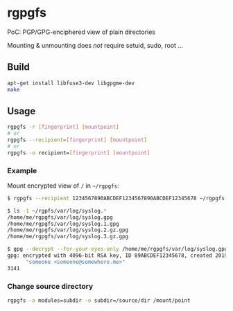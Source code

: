 # rgpgfs

PoC: PGP/GPG-enciphered view of plain directories

Mounting & unmounting does *not* require setuid, sudo, root ...

## Build

```sh
apt-get install libfuse3-dev libgpgme-dev
make
```

## Usage

```sh
rgpgfs -r [fingerprint] [mountpoint]
# or
rgpgfs --recipient=[fingerprint] [mountpoint]
# or
rgpgfs -o recipient=[fingerprint] [mountpoint]
```

### Example

Mount encrypted view of `/` in `~/rgpgfs`:

```sh
$ rgpgfs --recipient 1234567890ABCDEF1234567890ABCDEF12345678 ~/rgpgfs

$ ls -1 ~/rgpfs/var/log/syslog.*
/home/me/rgpgfs/var/log/syslog.gpg
/home/me/rgpgfs/var/log/syslog.1.gpg
/home/me/rgpgfs/var/log/syslog.2.gz.gpg
/home/me/rgpgfs/var/log/syslog.3.gz.gpg

$ gpg --decrypt --for-your-eyes-only /home/me/rgpgfs/var/log/syslog.gpg | wc -l
gpg: encrypted with 4096-bit RSA key, ID 89ABCDEF12345678, created 2019-03-30
      "someone <someone@somewhere.me>"
3141
```

### Change source directory

```sh
rgpgfs -o modules=subdir -o subdir=/source/dir /mount/point
```
